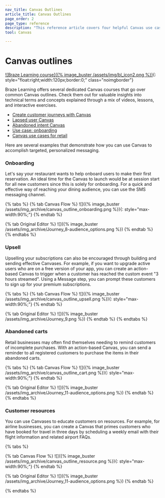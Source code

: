 ```yaml
---
nav_title: Canvas Outlines
article_title: Canvas Outlines
page_order: 2
page_type: reference
description: "This reference article covers four helpful Canvas use cases."
tool: Canvas

---
```


# Canvas outlines

[![Braze Learning course]({% image_buster /assets/img/bl_icon2.png %})](https://learning.braze.com/page/courses){: style="float:right;width:120px;border:0;" class="noimgborder"}

Braze Learning offers several dedicated Canvas courses that go over common Canvas outlines. Check them out for valuable insights into technical terms and concepts explained through a mix of videos, lessons, and interactive exercises. 
- [Create customer journeys with Canvas](https://learning.braze.com/canvas-course)
- [Lapsed user Canvas](https://learning.braze.com/lapsed-user-canvas)
- [Abandoned intent Canvas](https://learning.braze.com/abandoned-intent-canvas)
- [Use case: onboarding](https://learning.braze.com/onboarding-canvas)
- [Canvas use cases for retail](https://learning.braze.com/canvas-use-cases-for-retail)

Here are several examples that demonstrate how you can use Canvas to accomplish targeted, personalized messaging.

### Onboarding

Let's say your restaurant wants to help onboard users to make their first reservation. An ideal time for the Canvas to launch would be at session start for all new customers since this is solely for onboarding. For a quick and effective way of reaching your dining audience, you can use the SMS messaging channel.

{% tabs %}
  {% tab Canvas Flow %}
    ![]({% image_buster /assets/img_archive/canvas_outline_onboarding.png %}){: style="max-width:90%;"}
  {% endtab %}

  {% tab Original Editor %}
    ![]({% image_buster /assets/img_archive/Journey_8-audience_options.png %})
  {% endtab %}
{% endtabs %}


### Upsell

Upselling your subscriptions can also be encouraged through building and sending effective Canvases. For example, if you want to upgrade active users who are on a free version of your app, you can create an action-based Canvas to trigger when a customer has reached the custom event "3 hours streamed". Using a Message step, you can prompt these customers to sign up for your premium subscriptions.

{% tabs %}
  {% tab Canvas Flow %}
    ![]({% image_buster /assets/img_archive/canvas_outline_upsell.png %}){: style="max-width:90%;"}
  {% endtab %}

  {% tab Original Editor %}
    ![]({% image_buster /assets/img_archive/Journey_9.png %})
  {% endtab %}
{% endtabs %}


### Abandoned carts

Retail businesses may often find themselves needing to remind customers of incomplete purchases. With an action-based Canvas, you can send a reminder to all registered customers to purchase the items in their abandoned carts. 

{% tabs %}
  {% tab Canvas Flow %}
    ![]({% image_buster /assets/img_archive/canvas_outline_cart.png %}){: style="max-width:90%;"}
  {% endtab %}

  {% tab Original Editor %}
    ![]({% image_buster /assets/img_archive/Journey_11-audience_options.png %})
  {% endtab %}
{% endtabs %}


### Customer resources

You can use Canvases to educate customers on resources. For example, for airline businesses, you can create a Canvas that primes customers who have booked for travel in three days by scheduling a weekly email with their flight information and related airport FAQs.

{% tabs %}

  {% tab Canvas Flow %}
    ![]({% image_buster /assets/img_archive/canvas_outline_resource.png %}){: style="max-width:90%;"}
  {% endtab %}

  {% tab Original Editor %}
    ![]({% image_buster /assets/img_archive/Journey_11-audience_options.png %})
  {% endtab %}

{% endtabs %}

